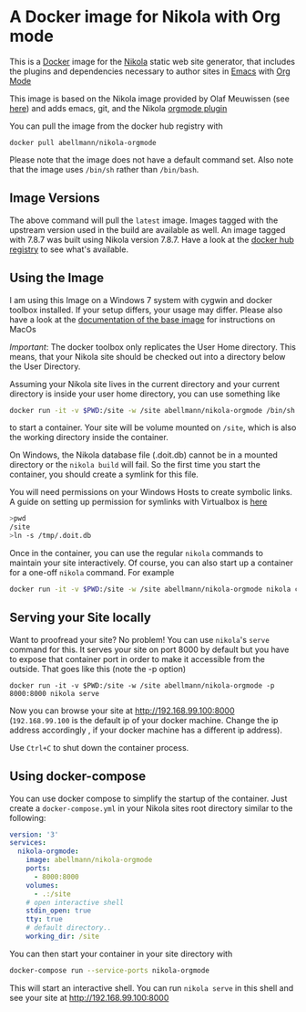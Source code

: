 # A Docker image for Nikola with Org mode

This is a [Docker](https://www.docker.com/) image for the
[Nikola](https://getnikola.com/) static web site generator, that includes the
plugins and dependencies necessary to author sites in
[Emacs](https://www.gnu.org/software/emacs/) with [Org
Mode](https://orgmode.org/)

This image is based on the Nikola image provided by Olaf Meuwissen (see
[here](https://gitlab.com/paddy-hack/nikola)) and adds emacs, git, and the
Nikola [orgmode plugin](https://plugins.getnikola.com/v7/orgmode/)


You can pull the image from the docker hub registry with

```
docker pull abellmann/nikola-orgmode
```

Please note that the image does not have a default command set.  Also
note that the image uses `/bin/sh` rather than `/bin/bash`.

## Image Versions

The above command will pull the `latest` image. Images tagged with the upstream
version used in the build are available as well. An image tagged with 7.8.7 was
built using Nikola version 7.8.7. Have a look at the [docker hub
registry](https://hub.docker.com/r/abellmann/nikola-orgmode/tags/) to see what's
available.

## Using the Image

I am using this Image on a Windows 7 system with cygwin and docker toolbox
installed. If your setup differs, your usage may differ. Please also have a look
at the [documentation of the base image](https://gitlab.com/paddy-hack/nikola)
for instructions on MacOs

*Important*: The docker toolbox only replicates the User Home directory. This
means, that your Nikola site should be checked out into a directory below the
User Directory.


Assuming your Nikola site lives in the current directory and your current
directory is inside your user home directory, you can use something
like

``` sh
docker run -it -v $PWD:/site -w /site abellmann/nikola-orgmode /bin/sh
```

to start a container. Your site will be volume mounted on `/site`,
which is also the working directory inside the container. 

On Windows, the Nikola database file (.doit.db) cannot be in a mounted directory
or the `nikola build` will fail. So the first time you start the container, you
should create a symlink for this file.

You will need permissions on your Windows Hosts to create symbolic links. A guide on 
setting up permission for symlinks with Virtualbox is [here](https://stackoverflow.com/questions/17895256/creating-symbolic-link-protocol-error/39218200?sgp=2#39218200)   

``` sh
>pwd
/site
>ln -s /tmp/.doit.db
```

Once in the container, you can use the regular `nikola` commands to
maintain your site interactively. Of course, you can also start up a
container for a one-off `nikola` command.  For example


``` sh
docker run -it -v $PWD:/site -w /site abellmann/nikola-orgmode nikola check -l
```


## Serving your Site locally

Want to proofread your site?  No problem!  You can use `nikola`'s
`serve` command for this.  It serves your site on port 8000 by
default but you have to expose that container port in order to make it
accessible from the outside.  That goes like this (note the -p
option)

```
docker run -it -v $PWD:/site -w /site abellmann/nikola-orgmode -p 8000:8000 nikola serve
```

Now you can browse your site at http://192.168.99.100:8000 (`192.168.99.100` is
the default ip of your docker machine. Change the ip address accordingly , if
your docker machine has a different ip address).

Use `Ctrl+C` to shut down the container process.

## Using docker-compose

You can use docker compose to simplify the startup of the container. Just create
a `docker-compose.yml` in your Nikola sites root directory similar to the following:

``` yml
version: '3'
services:
  nikola-orgmode:
    image: abellmann/nikola-orgmode
    ports:
      - 8000:8000
    volumes:
      - .:/site
    # open interactive shell
    stdin_open: true
    tty: true
    # default directory..
    working_dir: /site
```

You can then start your container in your site directory with

``` sh
docker-compose run --service-ports nikola-orgmode
```

This will start an interactive shell. You can run `nikola serve` in this shell
and see your site at http://192.168.99.100:8000





